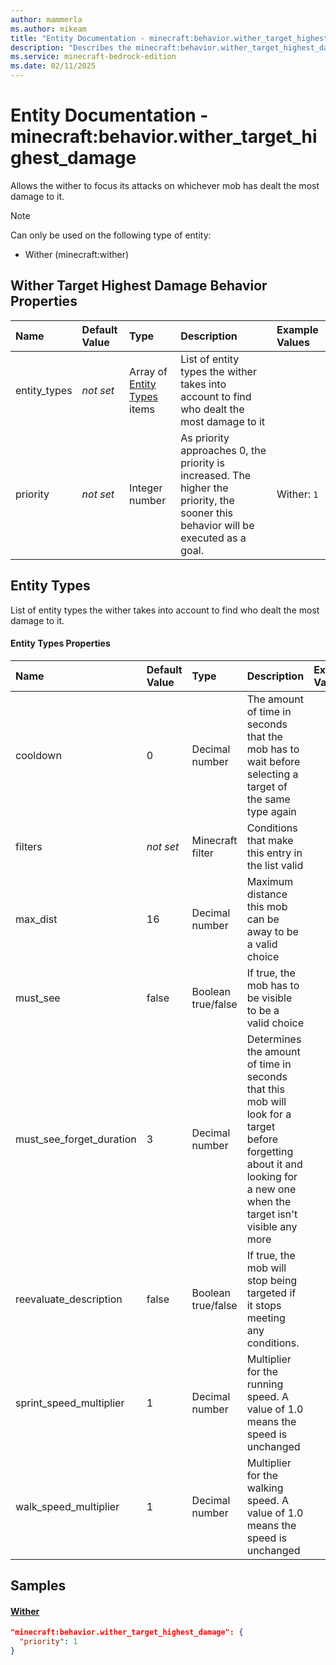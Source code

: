 ```yaml
---
author: mammerla
ms.author: mikeam
title: "Entity Documentation - minecraft:behavior.wither_target_highest_damage"
description: "Describes the minecraft:behavior.wither_target_highest_damage ai behavior component"
ms.service: minecraft-bedrock-edition
ms.date: 02/11/2025 
---
```


# Entity Documentation - minecraft:behavior.wither_target_highest_damage

Allows the wither to focus its attacks on whichever mob has dealt the most damage to it.

> [!Note]
> Can only be used on the following type of entity:
> 
> * Wither (minecraft:wither)
> 

## Wither Target Highest Damage Behavior Properties

|Name       |Default Value |Type |Description |Example Values |
|:----------|:-------------|:----|:-----------|:------------- |
| entity_types | *not set* | Array of [Entity Types](#entity-types) items | List of entity types the wither takes into account to find who dealt the most damage to it |  | 
| priority | *not set* | Integer number | As priority approaches 0, the priority is increased. The higher the priority, the sooner this behavior will be executed as a goal. | Wither: `1` | 

## Entity Types
List of entity types the wither takes into account to find who dealt the most damage to it.


#### Entity Types Properties

|Name       |Default Value |Type |Description |Example Values |
|:----------|:-------------|:----|:-----------|:------------- |
| cooldown | 0 | Decimal number | The amount of time in seconds that the mob has to wait before selecting a target of the same type again |  | 
| filters | *not set* | Minecraft filter | Conditions that make this entry in the list valid |  | 
| max_dist | 16 | Decimal number | Maximum distance this mob can be away to be a valid choice |  | 
| must_see | false | Boolean true/false | If true, the mob has to be visible to be a valid choice |  | 
| must_see_forget_duration | 3 | Decimal number | Determines the amount of time in seconds that this mob will look for a target before forgetting about it and looking for a new one when the target isn't visible any more |  | 
| reevaluate_description | false | Boolean true/false | If true, the mob will stop being targeted if it stops meeting any conditions. |  | 
| sprint_speed_multiplier | 1 | Decimal number | Multiplier for the running speed. A value of 1.0 means the speed is unchanged |  | 
| walk_speed_multiplier | 1 | Decimal number | Multiplier for the walking speed. A value of 1.0 means the speed is unchanged |  | 

## Samples

#### [Wither](https://github.com/Mojang/bedrock-samples/tree/preview/behavior_pack/entities/wither.json)


```json
"minecraft:behavior.wither_target_highest_damage": {
  "priority": 1
}
```
